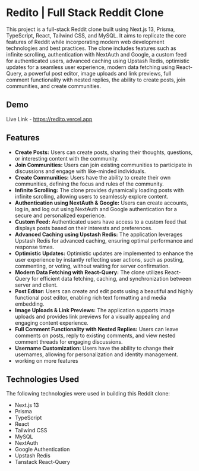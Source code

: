 
# Redito | Full Stack Reddit Clone

This project is a full-stack Reddit clone built using Next.js 13, Prisma, TypeScript, React, Tailwind CSS, and MySQL. It aims to replicate the core features of Reddit while incorporating modern web development technologies and best practices. The clone includes features such as infinite scrolling, authentication with NextAuth and Google, a custom feed for authenticated users, advanced caching using Upstash Redis, optimistic updates for a seamless user experience, modern data fetching using React-Query, a powerful post editor, image uploads and link previews, full comment functionality with nested replies, the ability to create posts, join communities, and create communities.


## Demo

Live Link - https://redito.vercel.app


## Features

- **Create Posts:** Users can create posts, sharing their thoughts, questions, or interesting content with the community.
- **Join Communities:** Users can join existing communities to participate in discussions and engage with like-minded individuals.
- **Create Communities:** Users have the ability to create their own communities, defining the focus and rules of the community.
- **Infinite Scrolling:** The clone provides dynamically loading posts with infinite scrolling, allowing users to seamlessly explore content.
- **Authentication using NextAuth & Google:** Users can create accounts, log in, and log out using NextAuth and Google authentication for a secure and personalized experience.
- **Custom Feed:** Authenticated users have access to a custom feed that displays posts based on their interests and preferences.
- **Advanced Caching using Upstash Redis:** The application leverages Upstash Redis for advanced caching, ensuring optimal performance and response times.
- **Optimistic Updates:** Optimistic updates are implemented to enhance the user experience by instantly reflecting user actions, such as posting, commenting, or voting, without waiting for server confirmation.
- **Modern Data Fetching with React-Query:** The clone utilizes React-Query for efficient data fetching, caching, and synchronization between server and client.
- **Post Editor:** Users can create and edit posts using a beautiful and highly functional post editor, enabling rich text formatting and media embedding.
- **Image Uploads & Link Previews:** The application supports image uploads and provides link previews for a visually appealing and engaging content experience.
- **Full Comment Functionality with Nested Replies:** Users can leave comments on posts, reply to existing comments, and view nested comment threads for engaging discussions.
- **Username Customization:** Users have the ability to change their usernames, allowing for personalization and identity management.
- working on more features
## Technologies Used

The following technologies were used in building this Reddit clone:

- Next.js 13
- Prisma
- TypeScript
- React
- Tailwind CSS
- MySQL
- NextAuth
- Google Authentication
- Upstash Redis
- Tanstack React-Query

